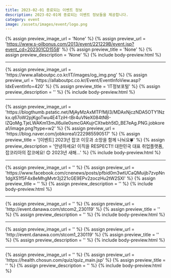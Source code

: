```yaml
---
title: 2023-02-01 종료되는 이벤트 정보
description: 2023-02-01에 종료되는 이벤트 정보들을 제공합니다.
category: event
image: /assets/images/event/logo.png
---
```

{% assign preview_image_url = 'None' %}
{% assign preview_url = 'https://www.s-oilbonus.com/2013/event/221229B/event.jsp?event_cd=202301CD1558' %}
{% assign preview_title = 'None' %}
{% assign preview_description = 'None' %}
{% include body-preview.html %}
<hr>{% assign preview_image_url = 'https://www.allaboutpc.co.kr/IT/images/og_img.png' %}
{% assign preview_url = 'https://allaboutpc.co.kr/Event/EventInfoView.asp?IdxEventInfo=420' %}
{% assign preview_title = 'IT정보포털' %}
{% assign preview_description = '' %}
{% include body-preview.html %}
<hr>{% assign preview_image_url = 'https://blogthumb.pstatic.net/MjAyMzAxMTFfMjI3/MDAxNjczNDA5OTY1Nzkx.q67oW2pjKgoTwu4E4TziH-tBr4uVNeX084tNB-lZQoMg.TjeLWAKm13mJl6uile0smcGAKujrCXtwbh5tD_BE7eAg.PNG.jobkorea1/image.png?type=w2' %}
{% assign preview_url = 'https://blog.naver.com/jobkorea1/222985590517' %}
{% assign preview_title = '[이벤트] 2023년 잡코 이웃과 소망을 함께 나눠요🍀' %}
{% assign preview_description = '안녕하세요! 이직을 RESPECT!! 대한민국 대표 취업플랫폼, 잡코리아의 잡코에요! 😊 2023년 새해...' %}
{% include body-preview.html %}
<hr>{% assign preview_image_url = '' %}
{% assign preview_url = 'https://www.facebook.com/cnenews/posts/pfbid0m3wtUCaQMuijb7zvpNn1dgXS1f5F4x8eMhgMvtr3j221cGE9EPv2zoczHu2tW2SXl' %}
{% assign preview_title = '' %}
{% assign preview_description = '' %}
{% include body-preview.html %}
<hr>{% assign preview_image_url = '' %}
{% assign preview_url = 'http://event.danawa.com/stcom2_230119' %}
{% assign preview_title = '' %}
{% assign preview_description = '' %}
{% include body-preview.html %}
<hr>{% assign preview_image_url = '' %}
{% assign preview_url = 'http://event.danawa.com/stcom1_230119' %}
{% assign preview_title = '' %}
{% assign preview_description = '' %}
{% include body-preview.html %}
<hr>{% assign preview_image_url = '' %}
{% assign preview_url = 'https://health.chosun.com/quiz/quiz_main.jsp' %}
{% assign preview_title = '' %}
{% assign preview_description = '' %}
{% include body-preview.html %}